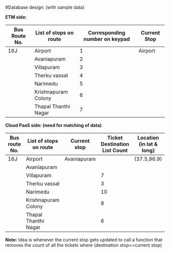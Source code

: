 #Database design: (with sample data)

**ETM side:**

| **Bus Route No.** | **List of stops on route** | **Corresponding number on keypad** | **Current Stop** |
| --- | --- | --- | --- |
| 16J | Airport | 1 | Airport |
|   | Avaniapuram | 2 |   |
|   | Villapuram | 3 |   |
|   | Therku vassal | 4 |   |
|   | Narimedu | 5 |   |
|   | Krishnapuram Colony | 6 |   |
|   | Thapal Thanthi Nagar | 7 |   |

**Cloud PaaS side: (need for matching of data)**

| **Bus route No.** | **List of stops on route** | **Current stop** | **Ticket Destination List Count** | **Location (in lat &amp; long)** |
| --- | --- | --- | --- | --- |
| 16J | Airport | Avaniapuram |   | (37.5,96.9) |
|   | Avaniapuram |   |   |   |
|   | Villapuram |   | 7 |   |
|   | Therku vassal |   | 3 |   |
|   | Narimedu |   | 10 |   |
|   | Krishnapuram Colony |   | 8 |   |
|   | Thapal Thanthi Nagar |   | 6 |   |

**Note:** Idea is whenever the current stop gets updated to call a function that removes the count of all the tickets where (destination stop==current stop)

